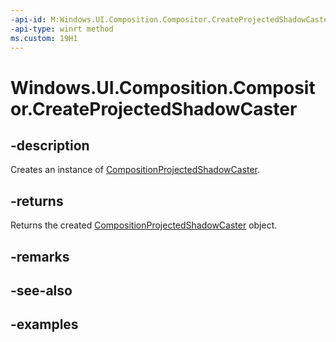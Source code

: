 ```yaml
---
-api-id: M:Windows.UI.Composition.Compositor.CreateProjectedShadowCaster
-api-type: winrt method
ms.custom: 19H1
---
```


<!-- Method syntax.
public CompositionProjectedShadowCaster Compositor.CreateProjectedShadowCaster()
-->

# Windows.UI.Composition.Compositor.CreateProjectedShadowCaster

## -description

Creates an instance of [CompositionProjectedShadowCaster](compositionprojectedshadowcaster.md).



## -returns

Returns the created [CompositionProjectedShadowCaster](compositionprojectedshadowcaster.md) object.

## -remarks

## -see-also

## -examples

